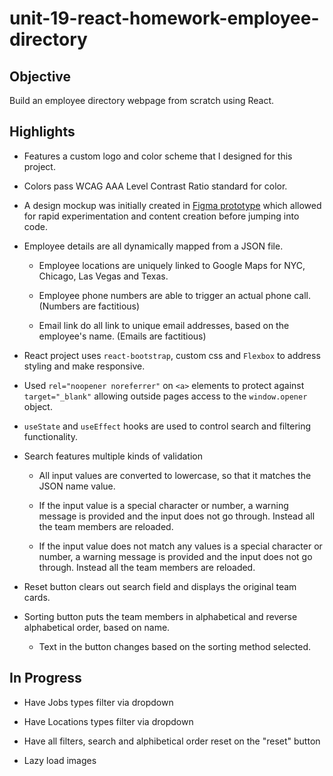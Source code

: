 # unit-19-react-homework-employee-directory

## Objective 
Build an employee directory webpage from scratch using React. 

## Highlights

* Features a custom logo and color scheme that I designed for this project. 

* Colors pass WCAG AAA Level Contrast Ratio standard for color.

* A design mockup was initially created in [Figma prototype](https://www.figma.com/file/RTXniEKvVTicGOcdrVikDd/unit-19-react-homework-employee-directory?node-id=60%3A5) which allowed for rapid experimentation and content creation before jumping into code.

* Employee details are all dynamically mapped from a JSON file. 

    * Employee locations are uniquely linked to Google Maps for NYC, Chicago, Las Vegas and Texas. 

    * Employee phone numbers are able to trigger an actual phone call. (Numbers are factitious) 

    * Email link do all link to unique email addresses, based on the employee's name. (Emails are factitious) 

* React project uses `react-bootstrap`, custom css and `Flexbox` to address styling and make responsive.  

* Used `rel="noopener noreferrer"` on `<a>` elements to protect against `target="_blank"` allowing outside pages access to the `window.opener` object. 

* `useState` and `useEffect` hooks are used to control search and filtering functionality. 

* Search features multiple kinds of validation 

    * All input values are converted to lowercase, so that it matches the JSON name value. 

    * If the input value is a special character or number, a warning message is provided and the input does not go through. Instead all the team members are reloaded. 

    * If the input value does not match any values is a special character or number, a warning message is provided and the input does not go through. Instead all the team members are reloaded. 

* Reset button clears out search field and displays the original team cards.

* Sorting button puts the team members in alphabetical and reverse alphabetical order, based on name. 
    
    * Text in the button changes based on the sorting method selected. 


## In Progress

* Have Jobs types filter via dropdown

* Have Locations types filter via dropdown

* Have all filters, search and alphibetical order reset on the "reset" button

* Lazy load images